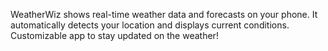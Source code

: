 WeatherWiz shows real-time weather data and forecasts on your phone. It automatically detects your location and displays current conditions. Customizable app to stay updated on the weather!
